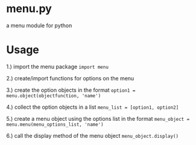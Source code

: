 # menu.py
a menu module for python


# Usage

1.) import the menu package `import menu`

2.) create/import functions for options on the menu

3.) create the option objects in the format `option1 = menu.object(objectfunction, 'name')`

4.) collect the option objects in a list `menu_list = [option1, option2]`

5.) create a menu object using the options list in the format `menu_object = menu.menu(menu_options_list, 'name')`

6.) call the display method of the menu object `menu_object.display()`



